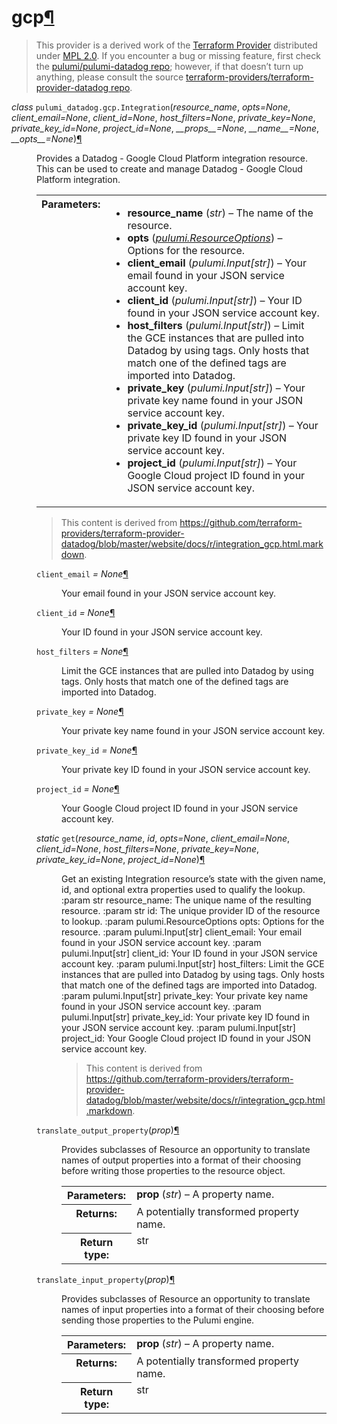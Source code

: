 ---
---

<div class="section" id="gcp">
<h1>gcp<a class="headerlink" href="#gcp" title="Permalink to this headline">¶</a></h1>
<blockquote>
<div>This provider is a derived work of the <a class="reference external" href="https://github.com/terraform-providers/terraform-provider-datadog">Terraform Provider</a> distributed under
<a class="reference external" href="https://www.mozilla.org/en-US/MPL/2.0/">MPL 2.0</a>. If you encounter a bug or missing feature, first check the
<a class="reference external" href="https://github.com/pulumi/pulumi-datadog/issues">pulumi/pulumi-datadog repo</a>; however, if that doesn’t turn up
anything, please consult the source <a class="reference external" href="https://github.com/terraform-providers/terraform-provider-datadog/issues">terraform-providers/terraform-provider-datadog repo</a>.</div></blockquote>
<span class="target" id="module-pulumi_datadog.gcp"></span><dl class="class">
<dt id="pulumi_datadog.gcp.Integration">
<em class="property">class </em><code class="descclassname">pulumi_datadog.gcp.</code><code class="descname">Integration</code><span class="sig-paren">(</span><em>resource_name</em>, <em>opts=None</em>, <em>client_email=None</em>, <em>client_id=None</em>, <em>host_filters=None</em>, <em>private_key=None</em>, <em>private_key_id=None</em>, <em>project_id=None</em>, <em>__props__=None</em>, <em>__name__=None</em>, <em>__opts__=None</em><span class="sig-paren">)</span><a class="headerlink" href="#pulumi_datadog.gcp.Integration" title="Permalink to this definition">¶</a></dt>
<dd><p>Provides a Datadog - Google Cloud Platform integration resource. This can be used to create and manage Datadog - Google Cloud Platform integration.</p>
<table class="docutils field-list" frame="void" rules="none">
<col class="field-name" />
<col class="field-body" />
<tbody valign="top">
<tr class="field-odd field"><th class="field-name">Parameters:</th><td class="field-body"><ul class="first last simple">
<li><strong>resource_name</strong> (<em>str</em>) – The name of the resource.</li>
<li><strong>opts</strong> (<a class="reference internal" href="../../pulumi/#pulumi.ResourceOptions" title="pulumi.ResourceOptions"><em>pulumi.ResourceOptions</em></a>) – Options for the resource.</li>
<li><strong>client_email</strong> (<em>pulumi.Input</em><em>[</em><em>str</em><em>]</em>) – Your email found in your JSON service account key.</li>
<li><strong>client_id</strong> (<em>pulumi.Input</em><em>[</em><em>str</em><em>]</em>) – Your ID found in your JSON service account key.</li>
<li><strong>host_filters</strong> (<em>pulumi.Input</em><em>[</em><em>str</em><em>]</em>) – Limit the GCE instances that are pulled into Datadog by using tags. Only hosts that match one of the defined tags are imported into Datadog.</li>
<li><strong>private_key</strong> (<em>pulumi.Input</em><em>[</em><em>str</em><em>]</em>) – Your private key name found in your JSON service account key.</li>
<li><strong>private_key_id</strong> (<em>pulumi.Input</em><em>[</em><em>str</em><em>]</em>) – Your private key ID found in your JSON service account key.</li>
<li><strong>project_id</strong> (<em>pulumi.Input</em><em>[</em><em>str</em><em>]</em>) – Your Google Cloud project ID found in your JSON service account key.</li>
</ul>
</td>
</tr>
</tbody>
</table>
<blockquote>
<div>This content is derived from <a class="reference external" href="https://github.com/terraform-providers/terraform-provider-datadog/blob/master/website/docs/r/integration_gcp.html.markdown">https://github.com/terraform-providers/terraform-provider-datadog/blob/master/website/docs/r/integration_gcp.html.markdown</a>.</div></blockquote>
<dl class="attribute">
<dt id="pulumi_datadog.gcp.Integration.client_email">
<code class="descname">client_email</code><em class="property"> = None</em><a class="headerlink" href="#pulumi_datadog.gcp.Integration.client_email" title="Permalink to this definition">¶</a></dt>
<dd><p>Your email found in your JSON service account key.</p>
</dd></dl>

<dl class="attribute">
<dt id="pulumi_datadog.gcp.Integration.client_id">
<code class="descname">client_id</code><em class="property"> = None</em><a class="headerlink" href="#pulumi_datadog.gcp.Integration.client_id" title="Permalink to this definition">¶</a></dt>
<dd><p>Your ID found in your JSON service account key.</p>
</dd></dl>

<dl class="attribute">
<dt id="pulumi_datadog.gcp.Integration.host_filters">
<code class="descname">host_filters</code><em class="property"> = None</em><a class="headerlink" href="#pulumi_datadog.gcp.Integration.host_filters" title="Permalink to this definition">¶</a></dt>
<dd><p>Limit the GCE instances that are pulled into Datadog by using tags. Only hosts that match one of the defined tags are imported into Datadog.</p>
</dd></dl>

<dl class="attribute">
<dt id="pulumi_datadog.gcp.Integration.private_key">
<code class="descname">private_key</code><em class="property"> = None</em><a class="headerlink" href="#pulumi_datadog.gcp.Integration.private_key" title="Permalink to this definition">¶</a></dt>
<dd><p>Your private key name found in your JSON service account key.</p>
</dd></dl>

<dl class="attribute">
<dt id="pulumi_datadog.gcp.Integration.private_key_id">
<code class="descname">private_key_id</code><em class="property"> = None</em><a class="headerlink" href="#pulumi_datadog.gcp.Integration.private_key_id" title="Permalink to this definition">¶</a></dt>
<dd><p>Your private key ID found in your JSON service account key.</p>
</dd></dl>

<dl class="attribute">
<dt id="pulumi_datadog.gcp.Integration.project_id">
<code class="descname">project_id</code><em class="property"> = None</em><a class="headerlink" href="#pulumi_datadog.gcp.Integration.project_id" title="Permalink to this definition">¶</a></dt>
<dd><p>Your Google Cloud project ID found in your JSON service account key.</p>
</dd></dl>

<dl class="staticmethod">
<dt id="pulumi_datadog.gcp.Integration.get">
<em class="property">static </em><code class="descname">get</code><span class="sig-paren">(</span><em>resource_name</em>, <em>id</em>, <em>opts=None</em>, <em>client_email=None</em>, <em>client_id=None</em>, <em>host_filters=None</em>, <em>private_key=None</em>, <em>private_key_id=None</em>, <em>project_id=None</em><span class="sig-paren">)</span><a class="headerlink" href="#pulumi_datadog.gcp.Integration.get" title="Permalink to this definition">¶</a></dt>
<dd><p>Get an existing Integration resource’s state with the given name, id, and optional extra
properties used to qualify the lookup.
:param str resource_name: The unique name of the resulting resource.
:param str id: The unique provider ID of the resource to lookup.
:param pulumi.ResourceOptions opts: Options for the resource.
:param pulumi.Input[str] client_email: Your email found in your JSON service account key.
:param pulumi.Input[str] client_id: Your ID found in your JSON service account key.
:param pulumi.Input[str] host_filters: Limit the GCE instances that are pulled into Datadog by using tags. Only hosts that match one of the defined tags are imported into Datadog.
:param pulumi.Input[str] private_key: Your private key name found in your JSON service account key.
:param pulumi.Input[str] private_key_id: Your private key ID found in your JSON service account key.
:param pulumi.Input[str] project_id: Your Google Cloud project ID found in your JSON service account key.</p>
<blockquote>
<div>This content is derived from <a class="reference external" href="https://github.com/terraform-providers/terraform-provider-datadog/blob/master/website/docs/r/integration_gcp.html.markdown">https://github.com/terraform-providers/terraform-provider-datadog/blob/master/website/docs/r/integration_gcp.html.markdown</a>.</div></blockquote>
</dd></dl>

<dl class="method">
<dt id="pulumi_datadog.gcp.Integration.translate_output_property">
<code class="descname">translate_output_property</code><span class="sig-paren">(</span><em>prop</em><span class="sig-paren">)</span><a class="headerlink" href="#pulumi_datadog.gcp.Integration.translate_output_property" title="Permalink to this definition">¶</a></dt>
<dd><p>Provides subclasses of Resource an opportunity to translate names of output properties
into a format of their choosing before writing those properties to the resource object.</p>
<table class="docutils field-list" frame="void" rules="none">
<col class="field-name" />
<col class="field-body" />
<tbody valign="top">
<tr class="field-odd field"><th class="field-name">Parameters:</th><td class="field-body"><strong>prop</strong> (<em>str</em>) – A property name.</td>
</tr>
<tr class="field-even field"><th class="field-name">Returns:</th><td class="field-body">A potentially transformed property name.</td>
</tr>
<tr class="field-odd field"><th class="field-name">Return type:</th><td class="field-body">str</td>
</tr>
</tbody>
</table>
</dd></dl>

<dl class="method">
<dt id="pulumi_datadog.gcp.Integration.translate_input_property">
<code class="descname">translate_input_property</code><span class="sig-paren">(</span><em>prop</em><span class="sig-paren">)</span><a class="headerlink" href="#pulumi_datadog.gcp.Integration.translate_input_property" title="Permalink to this definition">¶</a></dt>
<dd><p>Provides subclasses of Resource an opportunity to translate names of input properties into
a format of their choosing before sending those properties to the Pulumi engine.</p>
<table class="docutils field-list" frame="void" rules="none">
<col class="field-name" />
<col class="field-body" />
<tbody valign="top">
<tr class="field-odd field"><th class="field-name">Parameters:</th><td class="field-body"><strong>prop</strong> (<em>str</em>) – A property name.</td>
</tr>
<tr class="field-even field"><th class="field-name">Returns:</th><td class="field-body">A potentially transformed property name.</td>
</tr>
<tr class="field-odd field"><th class="field-name">Return type:</th><td class="field-body">str</td>
</tr>
</tbody>
</table>
</dd></dl>

</dd></dl>

</div>
